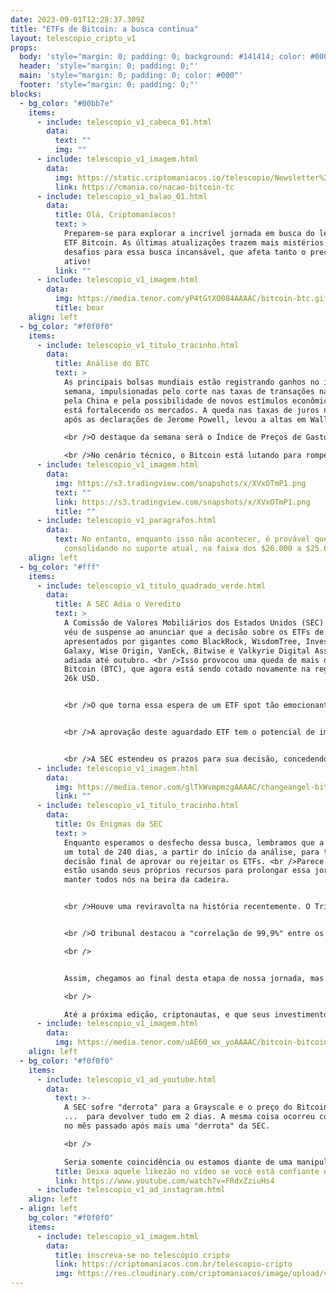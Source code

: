 ```yaml
---
date: 2023-09-01T12:28:37.309Z
title: "ETFs de Bitcoin: a busca continua"
layout: telescopio_cripto_v1
props:
  body: 'style="margin: 0; padding: 0; background: #141414; color: #000"'
  header: 'style="margin: 0; padding: 0;"'
  main: 'style="margin: 0; padding: 0; color: #000"'
  footer: 'style="margin: 0; padding: 0;"'
blocks:
  - bg_color: "#00bb7e"
    items:
      - include: telescopio_v1_cabeca_01.html
        data:
          text: ""
          img: ""
      - include: telescopio_v1_imagem.html
        data:
          img: https://static.criptomaniacos.io/telescopio/Newsletter%20-%20VAGAS%20ABERTAS.png
          link: https://cmania.co/nacao-bitcoin-tc
      - include: telescopio_v1_balao_01.html
        data:
          title: Olá, Criptomaníacos!
          text: >
            Preparem-se para explorar a incrível jornada em busca do lendário
            ETF Bitcoin. As últimas atualizações trazem mais mistérios e
            desafios para essa busca incansável, que afeta tanto o preço do
            ativo!
          link: ""
      - include: telescopio_v1_imagem.html
        data:
          img: https://media.tenor.com/yP4tGtXO084AAAAC/bitcoin-btc.gif
          title: bear
    align: left
  - bg_color: "#f0f0f0"
    items:
      - include: telescopio_v1_titulo_tracinho.html
        data:
          title: Análise do BTC
          text: >
            As principais bolsas mundiais estão registrando ganhos no início da
            semana, impulsionadas pelo corte nas taxas de transações na bolsa
            pela China e pela possibilidade de novos estímulos econômicos, o que
            está fortalecendo os mercados. A queda nas taxas de juros nos EUA,
            após as declarações de Jerome Powell, levou a altas em Wall Street.

            <br />O destaque da semana será o Índice de Preços de Gastos com Consumo (PCE) dos EUA. Em resumo, os mercados iniciam a semana positivamente, com um leve alívio após o movimento de baixa da última semana.

            <br />No cenário técnico, o Bitcoin está lutando para romper a média de 9 períodos no gráfico diário na região dos $26.370, depois de fechar a semana consolidando no suporte. Se o preço conseguir superar essa resistência, podemos esperar por uma semana de alta, com o preço potencialmente se aproximando dos $28.000.
      - include: telescopio_v1_imagem.html
        data:
          img: https://s3.tradingview.com/snapshots/x/XVxOTmP1.png
          text: ""
          link: https://s3.tradingview.com/snapshots/x/XVxOTmP1.png
          title: ""
      - include: telescopio_v1_paragrafos.html
        data:
          text: No entanto, enquanto isso não acontecer, é provável que o preço continue
            consolidando no suporte atual, na faixa dos $26.000 a $25.600.
    align: left
  - bg_color: "#fff"
    items:
      - include: telescopio_v1_titulo_quadrado_verde.html
        data:
          title: A SEC Adia o Veredito
          text: >
            A Comissão de Valores Mobiliários dos Estados Unidos (SEC) lançou um
            véu de suspense ao anunciar que a decisão sobre os ETFs de Bitcoin,
            apresentados por gigantes como BlackRock, WisdomTree, Invesco
            Galaxy, Wise Origin, VanEck, Bitwise e Valkyrie Digital Assets, será
            adiada até outubro. <br />Isso provocou uma queda de mais de 4% no
            Bitcoin (BTC), que agora está sendo cotado novamente na região dos
            26k USD.


            <br />O que torna essa espera de um ETF spot tão emocionante é que envolve tanto os titãs do setor financeiro tradicional quanto os principais atores do mundo das criptomoedas. <br />Todos estão ansiosos para lançar o primeiro ETF de Bitcoin, uma inovação que pode abrir as portas para investidores de varejo participarem do mercado de Bitcoin de forma mais acessível e segura.


            <br />A aprovação deste aguardado ETF tem o potencial de impulsionar o preço do Bitcoin de uma forma vertiginosa!


            <br />A SEC estendeu os prazos para sua decisão, concedendo mais tempo para o período de comentários dos requerentes. Wise Origin, Galaxy e WisdomTree têm até 17 de outubro, enquanto Valkyrie tem dois dias a mais. Bitwise tem até 16 de outubro. <br />Essa extensão de prazos adiciona uma pitada extra de suspense a essa narrativa em constante evolução.
      - include: telescopio_v1_imagem.html
        data:
          img: https://media.tenor.com/glTkWvmpmzgAAAAC/changeangel-bitcoin.gif
          link: ""
      - include: telescopio_v1_titulo_tracinho.html
        data:
          title: Os Enigmas da SEC
          text: >
            Enquanto esperamos o desfecho dessa busca, lembramos que a SEC tem
            um total de 240 dias, a partir do início da análise, para tomar a
            decisão final de aprovar ou rejeitar os ETFs. <br />Parece que eles
            estão usando seus próprios recursos para prolongar essa jornada e
            manter todos nós na beira da cadeira.


            <br />Houve uma reviravolta na história recentemente. O Tribunal de Apelações do Circuito de Washington considerou que alguns dos argumentos da SEC contra os ETFs de Bitcoin pareciam "arbitrários e sem justificativa". Isso ocorreu depois que Grayscale argumentou que a SEC não tinha uma base sólida para rejeitar sua proposta de ETF.


            <br />O tribunal destacou a "correlação de 99,9%" entre os preços à vista e futuros do Bitcoin, o que torna os ETFs de Bitcoin "materialmente similares" aos ETFs de futuros. Será que a SEC está perdendo seu domínio sobre essa trama?

            <br />


            Assim, chegamos ao final desta etapa de nossa jornada, mas a busca pelo lendário ETF Bitcoin está longe de terminar. Esta é uma narrativa em constante evolução, repleta de desafios e mistérios, e continuaremos acompanhando-a de perto.

            <br />

            Até a próxima edição, criptonautas, e que seus investimentos estejam sempre protegidos contra as incertezas do mercado! 🌌💼
      - include: telescopio_v1_imagem.html
        data:
          img: https://media.tenor.com/uAE60_wx_yoAAAAC/bitcoin-bitcoin-is-god.gif
    align: left
  - bg_color: "#f0f0f0"
    items:
      - include: telescopio_v1_ad_youtube.html
        data:
          text: >-
            A SEC sofre "derrota" para a Grayscale e o preço do Bitcoin sobe 7%
            ...  para devolver tudo em 2 dias. A mesma coisa ocorreu com a XRP
            no mês passado após mais uma "derrota" da SEC. 

            <br />

            Seria somente coincidência ou estamos diante de uma manipulação de preço no formato PUMP & DUMP?
          title: Deixa aquele likezão no vídeo se você está confiante no BTC!
          link: https://www.youtube.com/watch?v=FRdxZziuHs4
      - include: telescopio_v1_ad_instagram.html
    align: left
  - align: left
    bg_color: "#f0f0f0"
    items:
      - include: telescopio_v1_imagem.html
        data:
          title: inscreva-se no telescópio cripto
          link: https://criptomaniacos.com.br/telescopio-cripto
          img: https://res.cloudinary.com/criptomaniacos/image/upload/v1662133224/telescopio/inscreva-se-telescopio.png
---
```

